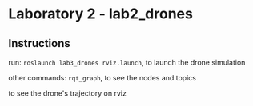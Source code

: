 # Laboratory 2 - lab2_drones

## Instructions

run:
`roslaunch lab3_drones rviz.launch`, to launch the drone simulation

other commands:
`rqt_graph`, to see the nodes and topics

to see the drone's trajectory on rviz